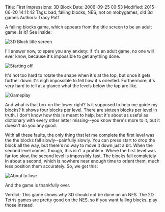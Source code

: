 Title: First Impressions: 3D Block
Date: 2006-09-25 00:53
Modified: 2015-06-20 14:11:42
Tags: bad, falling blocks, NES, not on mobygames, old 3d games
Authors: Tracy Poff

A falling blocks game, which appears from the title screen to be an adult game. Is it? See inside:

![3D Block title screen]({filename}../images/3d-block_01.png)

I'll answer now, to spare you any anxiety: if it's an adult game, no one will ever know, because it's impossible to get anything done.

![Starting off]({filename}../images/3d-block_03.png)

It's not too hard to rotate the shape when it's at the top, but once it gets further down it's nigh impossible to tell how it's oriented. Furthermore, it's very hard to tell at a glance what the levels below the top are like.

![Gameplay]({filename}../images/3d-block_06.png)

And what is that box on the lower right? Is it supposed to help me guide my blocks? It shows four blocks per level. There are sixteen blocks per level in truth. I don't know how this is meant to help, but it's about as useful as dictionary with every other letter missing--you know there's more to it, but it doesn't do you any good.

With all these faults, the only thing that let me complete the first level was the the blocks fall slowly--painfully slowly. You can press start to drop the block all the way, but there's no way to move it down just a bit. When the second level comes, though, this isn't a problem. Where the first level was far too slow, the second level is impossibly fast. The blocks fall completely in about a second, which is nowhere near enough time to orient them, much less position them accurately. So, we get this:

![About to lose]({filename}../images/3d-block_08.png)

And the game is thankfully over.

Verdict: This game shows why 3D should not be done on an NES. The 2D Tetris games are pretty good on the NES, so if you want falling blocks, play those instead.
